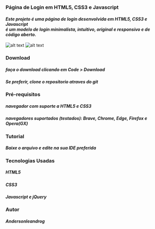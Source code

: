 ### Página de Login em HTML5, CSS3 e Javascript
#### _Este projeto é uma página de login desenvolvida em HTML5, CSS3 e Javascript <br>é um modelo de login minimalista, intuitivo, original e responsivo e de código aberto._
![alt text](https://i.imgur.com/VPRCDvU.png)
![alt text](https://i.imgur.com/OCuVwi5.png)


### Download
##### _faça o download clicando em Code > Download_
##### _Se preferir, clone o repositorio atraves do git_

### Pré-requisitos
##### _navegador com suporte a HTML5 e CSS3_
##### _navegadores suportados (testados): Brave, Chrome, Edge, Firefox e Opera(GX)_
### Tutorial
##### _Baixe o arquivo e edite na sua IDE preferida_

### Tecnologias Usadas
##### _HTML5_
##### _CSS3_
##### _Javascript e jQuery_

### Autor
##### Andersonleandrog
